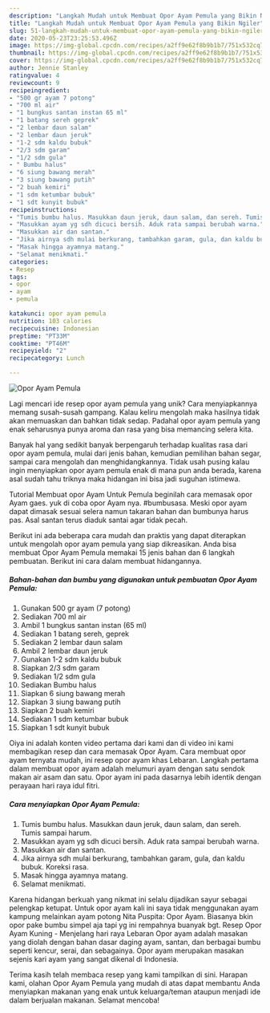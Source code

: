 ```yaml
---
description: "Langkah Mudah untuk Membuat Opor Ayam Pemula yang Bikin Ngiler"
title: "Langkah Mudah untuk Membuat Opor Ayam Pemula yang Bikin Ngiler"
slug: 51-langkah-mudah-untuk-membuat-opor-ayam-pemula-yang-bikin-ngiler
date: 2020-05-23T23:25:53.496Z
image: https://img-global.cpcdn.com/recipes/a2ff9e62f8b9b1b7/751x532cq70/opor-ayam-pemula-foto-resep-utama.jpg
thumbnail: https://img-global.cpcdn.com/recipes/a2ff9e62f8b9b1b7/751x532cq70/opor-ayam-pemula-foto-resep-utama.jpg
cover: https://img-global.cpcdn.com/recipes/a2ff9e62f8b9b1b7/751x532cq70/opor-ayam-pemula-foto-resep-utama.jpg
author: Jennie Stanley
ratingvalue: 4
reviewcount: 9
recipeingredient:
- "500 gr ayam 7 potong"
- "700 ml air"
- "1 bungkus santan instan 65 ml"
- "1 batang sereh geprek"
- "2 lembar daun salam"
- "2 lembar daun jeruk"
- "1-2 sdm kaldu bubuk"
- "2/3 sdm garam"
- "1/2 sdm gula"
- " Bumbu halus"
- "6 siung bawang merah"
- "3 siung bawang putih"
- "2 buah kemiri"
- "1 sdm ketumbar bubuk"
- "1 sdt kunyit bubuk"
recipeinstructions:
- "Tumis bumbu halus. Masukkan daun jeruk, daun salam, dan sereh. Tumis sampai harum."
- "Masukkan ayam yg sdh dicuci bersih. Aduk rata sampai berubah warna."
- "Masukkan air dan santan."
- "Jika airnya sdh mulai berkurang, tambahkan garam, gula, dan kaldu bubuk. Koreksi rasa."
- "Masak hingga ayamnya matang."
- "Selamat menikmati."
categories:
- Resep
tags:
- opor
- ayam
- pemula

katakunci: opor ayam pemula 
nutrition: 103 calories
recipecuisine: Indonesian
preptime: "PT33M"
cooktime: "PT46M"
recipeyield: "2"
recipecategory: Lunch

---
```



![Opor Ayam Pemula](https://img-global.cpcdn.com/recipes/a2ff9e62f8b9b1b7/751x532cq70/opor-ayam-pemula-foto-resep-utama.jpg)

Lagi mencari ide resep opor ayam pemula yang unik? Cara menyiapkannya memang susah-susah gampang. Kalau keliru mengolah maka hasilnya tidak akan memuaskan dan bahkan tidak sedap. Padahal opor ayam pemula yang enak seharusnya punya aroma dan rasa yang bisa memancing selera kita.

Banyak hal yang sedikit banyak berpengaruh terhadap kualitas rasa dari opor ayam pemula, mulai dari jenis bahan, kemudian pemilihan bahan segar, sampai cara mengolah dan menghidangkannya. Tidak usah pusing kalau ingin menyiapkan opor ayam pemula enak di mana pun anda berada, karena asal sudah tahu triknya maka hidangan ini bisa jadi suguhan istimewa.

Tutorial Membuat opor Ayam Untuk Pemula beginilah cara memasak opor Ayam gaes. yuk di coba opor Ayam nya. #bumbusasa. Meski opor ayam dapat dimasak sesuai selera namun takaran bahan dan bumbunya harus pas. Asal santan terus diaduk santai agar tidak pecah.


Berikut ini ada beberapa cara mudah dan praktis yang dapat diterapkan untuk mengolah opor ayam pemula yang siap dikreasikan. Anda bisa membuat Opor Ayam Pemula memakai 15 jenis bahan dan 6 langkah pembuatan. Berikut ini cara dalam membuat hidangannya.

<!--inarticleads1-->

##### Bahan-bahan dan bumbu yang digunakan untuk pembuatan Opor Ayam Pemula:

1. Gunakan 500 gr ayam (7 potong)
1. Sediakan 700 ml air
1. Ambil 1 bungkus santan instan (65 ml)
1. Sediakan 1 batang sereh, geprek
1. Sediakan 2 lembar daun salam
1. Ambil 2 lembar daun jeruk
1. Gunakan 1-2 sdm kaldu bubuk
1. Siapkan 2/3 sdm garam
1. Sediakan 1/2 sdm gula
1. Sediakan  Bumbu halus
1. Siapkan 6 siung bawang merah
1. Siapkan 3 siung bawang putih
1. Siapkan 2 buah kemiri
1. Sediakan 1 sdm ketumbar bubuk
1. Siapkan 1 sdt kunyit bubuk


Oiya ini adalah konten video pertama dari kami dan di video ini kami membagikan resep dan cara memasak Opor Ayam. Cara membuat opor ayam ternyata mudah, ini resep opor ayam khas Lebaran. Langkah pertama dalam membuat opor ayam adalah melumuri ayam dengan satu sendok makan air asam dan satu. Opor ayam ini pada dasarnya lebih identik dengan perayaan hari raya idul fitri. 

<!--inarticleads2-->

##### Cara menyiapkan Opor Ayam Pemula:

1. Tumis bumbu halus. Masukkan daun jeruk, daun salam, dan sereh. Tumis sampai harum.
1. Masukkan ayam yg sdh dicuci bersih. Aduk rata sampai berubah warna.
1. Masukkan air dan santan.
1. Jika airnya sdh mulai berkurang, tambahkan garam, gula, dan kaldu bubuk. Koreksi rasa.
1. Masak hingga ayamnya matang.
1. Selamat menikmati.


Karena hidangan berkuah yang nikmat ini selalu dijadikan sayur sebagai pelengkap ketupat. Untuk opor ayam kali ini saya tidak menggunakan ayam kampung melainkan ayam potong Nita Puspita: Opor Ayam. Biasanya bkin opor pake bumbu simpel aja tapi yg ini rempahnya buanyak bgt. Resep Opor Ayam Kuning - Menjelang hari raya Lebaran Opor ayam adalah masakan yang diolah dengan bahan dasar daging ayam, santan, dan berbagai bumbu seperti kencur, serai, dan sebagainya. Opor ayam merupakan masakan sejenis kari ayam yang sangat dikenal di Indonesia. 

Terima kasih telah membaca resep yang kami tampilkan di sini. Harapan kami, olahan Opor Ayam Pemula yang mudah di atas dapat membantu Anda menyiapkan makanan yang enak untuk keluarga/teman ataupun menjadi ide dalam berjualan makanan. Selamat mencoba!
